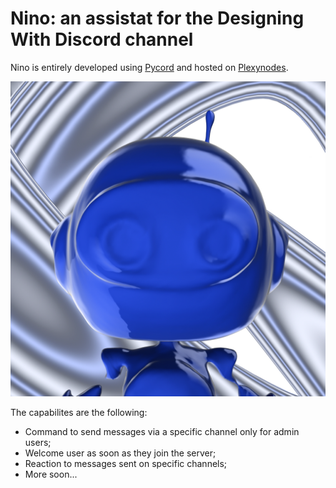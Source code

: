 # Nino: an assistat for the Designing With Discord channel
Nino is entirely developed using [Pycord](https://docs.pycord.dev/) and hosted on [Plexynodes](https://client.pylexnodes.net/).

![ninobot](https://raw.githubusercontent.com/zumatt/ninoBot/main/assets/ninoBotAvatar.jpg)

The capabilites are the following:
  - Command to send messages via a specific channel only for admin users;
  - Welcome user as soon as they join the server;
  - Reaction to messages sent on specific channels;
  - More soon...
